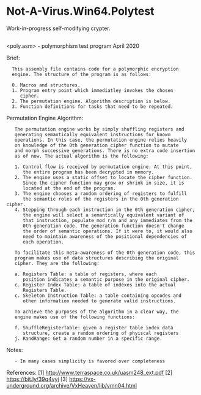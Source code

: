 # Not-A-Virus.Win64.Polytest

Work-in-progress self-modifying crypter.

##


  <poly.asm>   -    polymorphism test program
                         April 2020

   Brief: 

      This assembly file contains code for a polymorphic encryption
      engine. The structure of the program is as follows:
       
      0. Macros and structures.
      1. Program entry point which immediatley invokes the chosen 
         cipher.
      2. The permutation engine. Algorithm description is below.
      3. Function definitions for tasks that need to be repeated.

   Permutation Engine Algorithm:

       The permutation engine works by simply shuffling registers and 
       generating semantically equivalent instructions for known 
       operations. In this case, the permutation engine relies heavily
       on knowledge of the 0th generation cipher function to mutate
       and morph successive generations. There is no extra code insertion 
       as of now. The actual algorithm is the following:
   
       1. Control flow is received by permutation engine. At this point,
          the entire program has been decrypted in memory. 
       2. The engine uses a static offset to locate the cipher function. 
          Since the cipher function may grow or shrink in size, it is 
          located at the end of the program.
       3. The engine chooses a random ordering of registers to fulfill
          the semantic roles of the registers in the 0th generation cipher.
       4. Stepping through each instruction in the 0th generation cipher,
          the engine will select a semantically equivalent variant of 
          that instruction, populate mod r/m and any immediates from the
          0th generation code. The generation function doesn't change 
          the order of semantic operations. If it were to, it would also
          need to maintain awareness of the positional dependencies of
          each operation.

       To facilitate this meta-awareness of the 0th generation code, this
       program makes use of data structures describing the original
       cipher. They are the following:
   
       a. Registers Table: a table of registers, where each
          position indicates a semantic purpose in the original cipher.
       c. Register Index Table: a table of indexes into the actual 
          Registers Table.
       c. Skeleton Instruction Table: a table containing opcodes and
          other information needed to generate valid instructions.
       
       To achieve the purposes of the algorithm in a clear way, the 
       engine makes use of the following functions:
   
       f. ShuffleRegisterTable: given a register table index data
          structure, create a random ordering of phyiscal registers
       j. RandRange: Get a random number in a specific range.

   Notes:

       - In many cases simplicity is favored over completeness

   References:
       [1] http://www.terraspace.co.uk/uasm248_ext.pdf
       [2] https://bit.ly/39q4vyj
       [3] https://vx-underground.org/archive/VxHeaven/lib/vmn04.html
